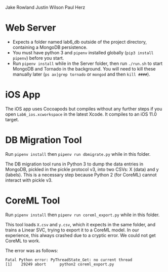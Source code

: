 Jake Rowland
Justin Wilson
Paul Herz

# Web Server

- Expects a folder named lab6_db outside of the project directory, containing a MongoDB persistence.
- You must have python 3 and `pipenv` installed globally (`pip3 install pipenv`) before you start.
- Run `pipenv install` while in the Server folder, then run `./run.sh` to start MongoDB and Tornado in the background. You will need to kill these manually later (`ps ax|grep tornado` or `mongod` and then `kill ####`).

# iOS App

The iOS app uses Cocoapods but compiles without any further steps if you open `Lab6_ios.xcworkspace` in the latest Xcode. It compiles to an iOS 11.0 target.

# DB Migration Tool

Run `pipenv install` then `pipenv run dbmigrate.py` while in this folder.

The DB migration tool runs in Python 3 to dump the data entries in MongoDB, pickled in the pickle protocol v3, into two CSVs: X (data) and y (labels). This is a necessary step because Python 2 (for CoreML) cannot interact with pickle v3.

# CoreML Tool

Run `pipenv install` then `pipenv run coreml_export.py` while in this folder.

This tool loads `X.csv` and `y.csv`, which it expects in the same folder, and trains a Linear SVC, trying to export it to a CoreML model. In our experience, this always crashed due to a cryptic error. We could not get CoreML to work.

The error was as follows:
```
Fatal Python error: PyThreadState_Get: no current thread
[1]    29249 abort      python2 coreml_export.py
```

